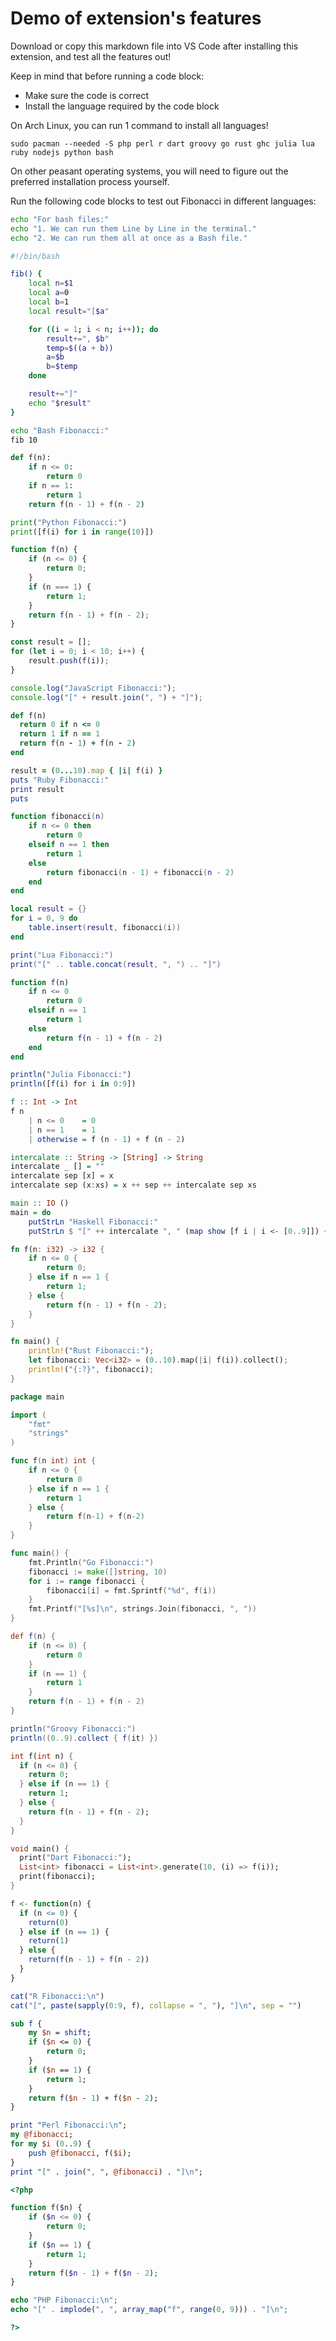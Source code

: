 # Demo of extension's features

Download or copy this markdown file into VS Code after installing this extension, and test all the features out!

Keep in mind that before running a code block:
- Make sure the code is correct
- Install the language required by the code block

On Arch Linux, you can run 1 command to install all languages!

```
sudo pacman --needed -S php perl r dart groovy go rust ghc julia lua ruby nodejs python bash
```

On other peasant operating systems, you will need to figure out the preferred installation process yourself.

Run the following code blocks to test out Fibonacci in different languages:

```bash
echo "For bash files:"
echo "1. We can run them Line by Line in the terminal."
echo "2. We can run them all at once as a Bash file."
```

```bash
#!/bin/bash

fib() {
    local n=$1
    local a=0
    local b=1
    local result="[$a"

    for ((i = 1; i < n; i++)); do
        result+=", $b"
        temp=$((a + b))
        a=$b
        b=$temp
    done

    result+="]"
    echo "$result"
}

echo "Bash Fibonacci:"
fib 10
```

```python
def f(n):
    if n <= 0:
        return 0
    if n == 1:
        return 1
    return f(n - 1) + f(n - 2)

print("Python Fibonacci:")
print([f(i) for i in range(10)])
```

```javascript
function f(n) {
    if (n <= 0) {
        return 0;
    }
    if (n === 1) {
        return 1;
    }
    return f(n - 1) + f(n - 2);
}

const result = [];
for (let i = 0; i < 10; i++) {
    result.push(f(i));
}

console.log("JavaScript Fibonacci:");
console.log("[" + result.join(", ") + "]");
```

```ruby
def f(n)
  return 0 if n <= 0
  return 1 if n == 1
  return f(n - 1) + f(n - 2)
end

result = (0...10).map { |i| f(i) }
puts "Ruby Fibonacci:"
print result
puts
```

```lua
function fibonacci(n)
    if n <= 0 then
        return 0
    elseif n == 1 then
        return 1
    else
        return fibonacci(n - 1) + fibonacci(n - 2)
    end
end

local result = {}
for i = 0, 9 do
    table.insert(result, fibonacci(i))
end

print("Lua Fibonacci:")
print("[" .. table.concat(result, ", ") .. "]")
```

```julia
function f(n)
    if n <= 0
        return 0
    elseif n == 1
        return 1
    else
        return f(n - 1) + f(n - 2)
    end
end

println("Julia Fibonacci:")
println([f(i) for i in 0:9])
```

```haskell
f :: Int -> Int
f n
    | n <= 0    = 0
    | n == 1    = 1
    | otherwise = f (n - 1) + f (n - 2)

intercalate :: String -> [String] -> String
intercalate _ [] = ""
intercalate sep [x] = x
intercalate sep (x:xs) = x ++ sep ++ intercalate sep xs

main :: IO ()
main = do
    putStrLn "Haskell Fibonacci:"
    putStrLn $ "[" ++ intercalate ", " (map show [f i | i <- [0..9]]) ++ "]"
```

```rust
fn f(n: i32) -> i32 {
    if n <= 0 {
        return 0;
    } else if n == 1 {
        return 1;
    } else {
        return f(n - 1) + f(n - 2);
    }
}

fn main() {
    println!("Rust Fibonacci:");
    let fibonacci: Vec<i32> = (0..10).map(|i| f(i)).collect();
    println!("{:?}", fibonacci);
}
```

```go
package main

import (
    "fmt"
    "strings"
)

func f(n int) int {
    if n <= 0 {
        return 0
    } else if n == 1 {
        return 1
    } else {
        return f(n-1) + f(n-2)
    }
}

func main() {
    fmt.Println("Go Fibonacci:")
    fibonacci := make([]string, 10)
    for i := range fibonacci {
        fibonacci[i] = fmt.Sprintf("%d", f(i))
    }
    fmt.Printf("[%s]\n", strings.Join(fibonacci, ", "))
}
```

```groovy
def f(n) {
    if (n <= 0) {
        return 0
    }
    if (n == 1) {
        return 1
    }
    return f(n - 1) + f(n - 2)
}

println("Groovy Fibonacci:")
println((0..9).collect { f(it) })
```

```dart
int f(int n) {
  if (n <= 0) {
    return 0;
  } else if (n == 1) {
    return 1;
  } else {
    return f(n - 1) + f(n - 2);
  }
}

void main() {
  print("Dart Fibonacci:");
  List<int> fibonacci = List<int>.generate(10, (i) => f(i));
  print(fibonacci);
}
```

```r
f <- function(n) {
  if (n <= 0) {
    return(0)
  } else if (n == 1) {
    return(1)
  } else {
    return(f(n - 1) + f(n - 2))
  }
}

cat("R Fibonacci:\n")
cat("[", paste(sapply(0:9, f), collapse = ", "), "]\n", sep = "")
```

```perl
sub f {
    my $n = shift;
    if ($n <= 0) {
        return 0;
    }
    if ($n == 1) {
        return 1;
    }
    return f($n - 1) + f($n - 2);
}

print "Perl Fibonacci:\n";
my @fibonacci;
for my $i (0..9) {
    push @fibonacci, f($i);
}
print "[" . join(", ", @fibonacci) . "]\n";
```

```php
<?php

function f($n) {
    if ($n <= 0) {
        return 0;
    }
    if ($n == 1) {
        return 1;
    }
    return f($n - 1) + f($n - 2);
}

echo "PHP Fibonacci:\n";
echo "[" . implode(", ", array_map("f", range(0, 9))) . "]\n";

?>
```
